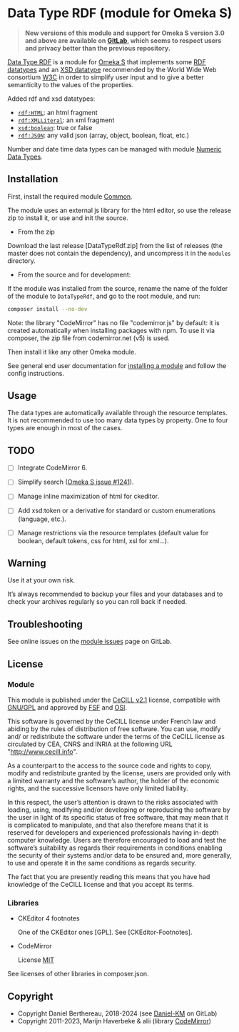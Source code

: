 Data Type RDF (module for Omeka S)
==================================

> __New versions of this module and support for Omeka S version 3.0 and above
> are available on [GitLab], which seems to respect users and privacy better
> than the previous repository.__

[Data Type RDF] is a module for [Omeka S] that implements some [RDF datatypes]
and an [XSD datatype] recommended by the World Wide Web consortium [W3C] in
order to simplify user input and to give a better semanticity to the values of
the properties.

Added rdf and xsd datatypes:
- [`rdf:HTML`](https://www.w3.org/TR/rdf11-concepts/#section-html): an html fragment
- [`rdf:XMLLiteral`](https://www.w3.org/TR/rdf11-concepts/#section-XMLLiteral): an xml fragment
- [`xsd:boolean`](https://www.w3.org/TR/xmlschema11-2/#boolean): true or false
- [`rdf:JSON`](https://www.w3.org/TR/rdf12-concepts/#section-json): any valid json (array, object, boolean, float, etc.)

Number and date time data types can be managed with module [Numeric Data Types].


Installation
------------

First, install the required module [Common](https://gitlab.com/Daniel-KM/Omeka-S-module-Common).

The module uses an external js library for the html editor, so use the release
zip to install it, or use and init the source.

* From the zip

Download the last release [DataTypeRdf.zip] from the list of releases (the master
does not contain the dependency), and uncompress it in the `modules` directory.

* From the source and for development:

If the module was installed from the source, rename the name of the folder of
the module to `DataTypeRdf`, and go to the root module, and run:

```sh
composer install --no-dev
```

Note: the library "CodeMirror" has no file "codemirror.js" by default: it is
created automatically when installing packages with npm. To use it via composer,
the zip file from codemirror.net (v5) is used.

Then install it like any other Omeka module.

See general end user documentation for [installing a module] and follow the
config instructions.


Usage
-----

The data types are automatically available through the resource templates. It is
not recommended to use too many data types by property. One to four types are
enough in most of the cases.


TODO
----

- [ ] Integrate CodeMirror 6.
- [ ] Simplify search ([Omeka S issue #1241]).
- [ ] Manage inline maximization of html for ckeditor.
- [ ] Add xsd:token or a derivative for standard or custom enumerations (language, etc.).
- [ ] Manage restrictions via the resource templates (default value for boolean,
  default tokens, css for html, xsl for xml…).


Warning
-------

Use it at your own risk.

It’s always recommended to backup your files and your databases and to check
your archives regularly so you can roll back if needed.


Troubleshooting
---------------

See online issues on the [module issues] page on GitLab.


License
-------

### Module

This module is published under the [CeCILL v2.1] license, compatible with
[GNU/GPL] and approved by [FSF] and [OSI].

This software is governed by the CeCILL license under French law and abiding by
the rules of distribution of free software. You can use, modify and/ or
redistribute the software under the terms of the CeCILL license as circulated by
CEA, CNRS and INRIA at the following URL "http://www.cecill.info".

As a counterpart to the access to the source code and rights to copy, modify and
redistribute granted by the license, users are provided only with a limited
warranty and the software’s author, the holder of the economic rights, and the
successive licensors have only limited liability.

In this respect, the user’s attention is drawn to the risks associated with
loading, using, modifying and/or developing or reproducing the software by the
user in light of its specific status of free software, that may mean that it is
complicated to manipulate, and that also therefore means that it is reserved for
developers and experienced professionals having in-depth computer knowledge.
Users are therefore encouraged to load and test the software’s suitability as
regards their requirements in conditions enabling the security of their systems
and/or data to be ensured and, more generally, to use and operate it in the same
conditions as regards security.

The fact that you are presently reading this means that you have had knowledge
of the CeCILL license and that you accept its terms.

### Libraries

- CKEditor 4 footnotes

  One of the CKEditor ones [GPL]. See [CKEditor-Footnotes].

- CodeMirror

  License [MIT]

See licenses of other libraries in composer.json.


Copyright
---------

* Copyright Daniel Berthereau, 2018-2024 (see [Daniel-KM] on GitLab)
* Copyright 2011-2023, Marijn Haverbeke & alii (library [CodeMirror])

[Data Type RDF]: https://gitlab.com/Daniel-KM/Omeka-S-module-DataTypeRdf
[Omeka S]: https://omeka.org/s
[Numeric Data Types]: https://github.com/omeka-s-modules/NumericDataTypes
[RDF datatypes]: https://www.w3.org/TR/rdf11-concepts/#section-Datatypes
[XSD datatype]: https://www.w3.org/TR/xmlschema11-2
[W3C]: https://www.w3.org
[installing a module]: https://omeka.org/s/docs/user-manual/modules/#installing-modules
[Omeka S issue #1241]: https://github.com/omeka/omeka-s/issues/1241
[CKEditor Footnotes]: https://github.com/andykirk/CKEditorFootnotes
[CodeMirror]: https://codemirror.net
[module issues]: https://gitlab.com/Daniel-KM/Omeka-S-module-DataTypeRdf/-/issues
[CeCILL v2.1]: https://www.cecill.info/licences/Licence_CeCILL_V2.1-en.html
[GNU/GPL]: https://www.gnu.org/licenses/gpl-3.0.html
[FSF]: https://www.fsf.org
[OSI]: http://opensource.org
[MIT]: https://github.com/sandywalker/webui-popover/blob/master/LICENSE.txt
[GitLab]: https://gitlab.com/Daniel-KM
[Daniel-KM]: https://gitlab.com/Daniel-KM "Daniel Berthereau"
